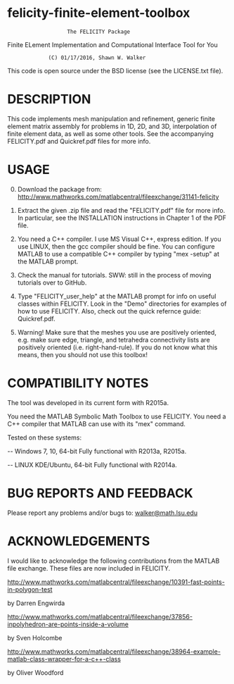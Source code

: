 # felicity-finite-element-toolbox

                       The FELICITY Package

 Finite ELement Implementation and Computational Interface Tool for You

                 (C) 01/17/2016, Shawn W. Walker

This code is open source under the BSD license (see the LICENSE.txt file).


DESCRIPTION
========================================================================

This code implements mesh manipulation and refinement, generic finite element matrix assembly for problems in 1D, 2D, and 3D, interpolation of finite element data, as well as some other tools.  See the accompanying FELICITY.pdf and Quickref.pdf files for more info.

USAGE
========================================================================

0. Download the package from:  http://www.mathworks.com/matlabcentral/fileexchange/31141-felicity

1. Extract the given .zip file and read the "FELICITY.pdf" file for more info.  In particular, see the INSTALLATION instructions in Chapter 1 of the PDF file.

2. You need a C++ compiler. I use MS Visual C++, express edition.  If you use LINUX, then the gcc compiler should be fine.  You can configure MATLAB to use a compatible C++ compiler by typing "mex -setup" at the MATLAB prompt.

3. Check the manual for tutorials.  SWW: still in the process of moving tutorials over to GitHub.

4. Type "FELICITY_user_help" at the MATLAB prompt for info on useful classes within FELICITY.
Look in the "Demo" directories for examples of how to use FELICITY.  Also, check out the quick refernce guide: Quickref.pdf.

5. Warning!  Make sure that the meshes you use are positively oriented, e.g. make sure edge, triangle, and tetrahedra connectivity lists are positively oriented (i.e. right-hand-rule).  If you do not know what this means, then you should not use this toolbox!


COMPATIBILITY NOTES
========================================================================
The tool was developed in its current form with R2015a.

You need the MATLAB Symbolic Math Toolbox to use FELICITY.
You need a C++ compiler that MATLAB can use with its "mex" command.


Tested on these systems:

-- Windows 7, 10, 64-bit
Fully functional with R2013a, R2015a.

-- LINUX KDE/Ubuntu, 64-bit
Fully functional with R2014a.


BUG REPORTS AND FEEDBACK
========================================================================
Please report any problems and/or bugs to:  walker@math.lsu.edu


ACKNOWLEDGEMENTS
========================================================================

I would like to acknowledge the following contributions from the MATLAB file exchange.
These files are now included in FELICITY.


http://www.mathworks.com/matlabcentral/fileexchange/10391-fast-points-in-polygon-test

by  Darren Engwirda

http://www.mathworks.com/matlabcentral/fileexchange/37856-inpolyhedron-are-points-inside-a-volume

by  Sven Holcombe

http://www.mathworks.com/matlabcentral/fileexchange/38964-example-matlab-class-wrapper-for-a-c++-class

by  Oliver Woodford
